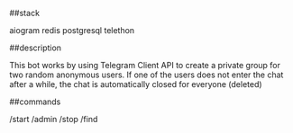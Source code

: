 ##stack

aiogram redis postgresql telethon 

##description

This bot works by using Telegram Client API to create a private group for two random anonymous users. If one of the users does not enter the chat after a while, the chat is automatically closed for everyone (deleted)

##commands

/start /admin /stop /find